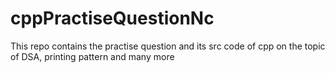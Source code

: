 # cppPractiseQuestionNc
This repo contains the practise question and its src code of cpp on the topic of DSA, printing pattern and many more
